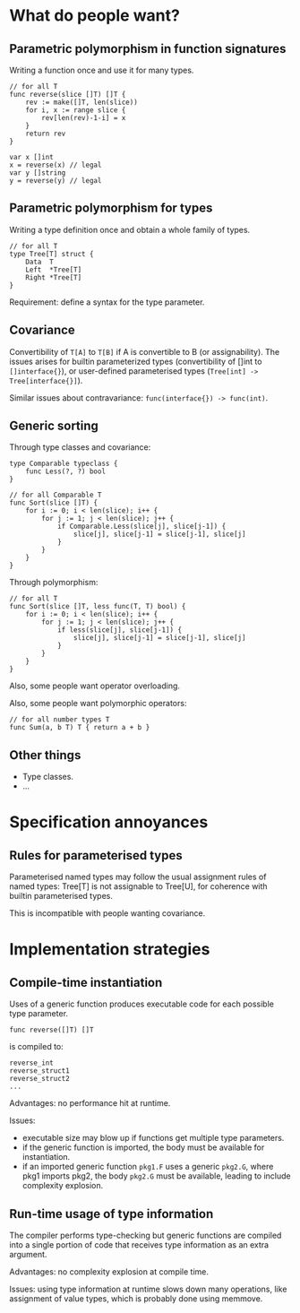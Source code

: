 # What do people want?

## Parametric polymorphism in function signatures

Writing a function once and use it for many types.

    // for all T
    func reverse(slice []T) []T {
        rev := make([]T, len(slice))
        for i, x := range slice {
            rev[len(rev)-1-i] = x
        }
        return rev
    }

    var x []int
    x = reverse(x) // legal
    var y []string
    y = reverse(y) // legal

## Parametric polymorphism for types

Writing a type definition once and obtain a whole
family of types.

    // for all T
    type Tree[T] struct {
        Data  T
        Left  *Tree[T]
        Right *Tree[T]
    }

Requirement: define a syntax for the type parameter.

## Covariance

Convertibility of `T[A]` to `T[B]` if A is convertible to B
(or assignability). The issues arises for builtin
parameterized types (convertibility of []int to `[]interface{}`),
or user-defined parameterised types (`Tree[int] -> Tree[interface{}]`).

Similar issues about contravariance: `func(interface{}) -> func(int)`.

## Generic sorting

Through type classes and covariance:

    type Comparable typeclass {
        func Less(?, ?) bool
    }

    // for all Comparable T
    func Sort(slice []T) {
        for i := 0; i < len(slice); i++ {
            for j := 1; j < len(slice); j++ {
                if Comparable.Less(slice[j], slice[j-1]) {
                    slice[j], slice[j-1] = slice[j-1], slice[j]
                }
            }
        }
    }

Through polymorphism:

    // for all T
    func Sort(slice []T, less func(T, T) bool) {
        for i := 0; i < len(slice); i++ {
            for j := 1; j < len(slice); j++ {
                if less(slice[j], slice[j-1]) {
                    slice[j], slice[j-1] = slice[j-1], slice[j]
                }
            }
        }
    }

Also, some people want operator overloading.

Also, some people want polymorphic operators:

    // for all number types T
    func Sum(a, b T) T { return a + b }

## Other things

- Type classes.
- ...

# Specification annoyances

## Rules for parameterised types

Parameterised named types may follow the usual assignment rules of named
types: Tree[T] is not assignable to Tree[U], for coherence with builtin
parameterised types.

This is incompatible with people wanting covariance.

# Implementation strategies

## Compile-time instantiation

Uses of a generic function produces executable code for each
possible type parameter.

    func reverse([]T) []T

is compiled to:

    reverse_int
    reverse_struct1
    reverse_struct2
    ...

Advantages: no performance hit at runtime.

Issues:

- executable size may blow up if functions get multiple type parameters.
- if the generic function is imported, the body must be available for
  instantiation.
- if an imported generic function `pkg1.F` uses a generic `pkg2.G`, where
  pkg1 imports pkg2, the body `pkg2.G` must be available, leading to
  include complexity explosion.

## Run-time usage of type information

The compiler performs type-checking but generic functions are compiled
into a single portion of code that receives type information as an extra
argument.

Advantages: no complexity explosion at compile time.

Issues: using type information at runtime slows down many operations,
like assignment of value types, which is probably done using memmove.
